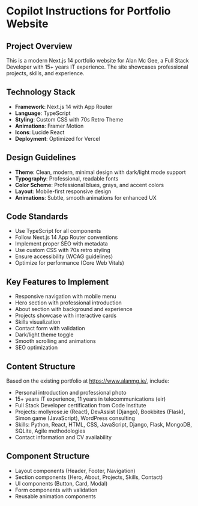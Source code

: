 # Copilot Instructions for Portfolio Website

<!-- Use this file to provide workspace-specific custom instructions to Copilot. For more details, visit https://code.visualstudio.com/docs/copilot/copilot-customization#_use-a-githubcopilotinstructionsmd-file -->

## Project Overview
This is a modern Next.js 14 portfolio website for Alan Mc Gee, a Full Stack Developer with 15+ years IT experience. The site showcases professional projects, skills, and experience.

## Technology Stack
- **Framework**: Next.js 14 with App Router
- **Language**: TypeScript
- **Styling**: Custom CSS with 70s Retro Theme
- **Animations**: Framer Motion
- **Icons**: Lucide React
- **Deployment**: Optimized for Vercel

## Design Guidelines
- **Theme**: Clean, modern, minimal design with dark/light mode support
- **Typography**: Professional, readable fonts
- **Color Scheme**: Professional blues, grays, and accent colors
- **Layout**: Mobile-first responsive design
- **Animations**: Subtle, smooth animations for enhanced UX

## Code Standards
- Use TypeScript for all components
- Follow Next.js 14 App Router conventions
- Implement proper SEO with metadata
- Use custom CSS with 70s retro styling
- Ensure accessibility (WCAG guidelines)
- Optimize for performance (Core Web Vitals)

## Key Features to Implement
- Responsive navigation with mobile menu
- Hero section with professional introduction
- About section with background and experience
- Projects showcase with interactive cards
- Skills visualization
- Contact form with validation
- Dark/light theme toggle
- Smooth scrolling and animations
- SEO optimization

## Content Structure
Based on the existing portfolio at https://www.alanmg.ie/, include:
- Personal introduction and professional photo
- 15+ years IT experience, 11 years in telecommunications (eir)
- Full Stack Developer certification from Code Institute
- Projects: mollyrose.ie (React), DevAssist (Django), Bookbites (Flask), Simon game (JavaScript), WordPress consulting
- Skills: Python, React, HTML, CSS, JavaScript, Django, Flask, MongoDB, SQLite, Agile methodologies
- Contact information and CV availability

## Component Structure
- Layout components (Header, Footer, Navigation)
- Section components (Hero, About, Projects, Skills, Contact)
- UI components (Button, Card, Modal)
- Form components with validation
- Reusable animation components
